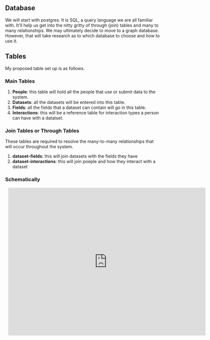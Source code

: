 ## Database 

We will start with postgres. It is SQL, a query language we are all familiar with. It'll help us get into the nitty gritty of through (join) tables and many to many relationships. We may ultimately decide to move to a graph database. However, that will take research as to which database to choose and how to use it.

## Tables

My proposed table set up is as follows.

### Main Tables

1. **People**: this table will hold all the people that use or submit data to the system.
2. **Datasets**: all the datasets will be entered into this table.
3. **Fields**: all the fields that a dataset can contain will go in this table.
4. **Interactions**: this will be a reference table for interaction types a person can have with a datatset.

### Join Tables or Through Tables

These tables are required to resolve the many-to-many relationships that will occur throughout the system. 

1. **dataset-fields**: this will join datasets with the fields they have
2. **dataset-interactions**: this will join poeple and how they interact with a dataset

### Schematically 

<div style="width: 640px; height: 480px; margin: 10px; position: relative;"><iframe allowfullscreen frameborder="0" style="width:640px; height:480px" src="https://www.lucidchart.com/documents/embeddedchart/cc084745-c040-4646-9d3c-5e12e85548f5" id="FabnC.u7I136"></iframe></div>